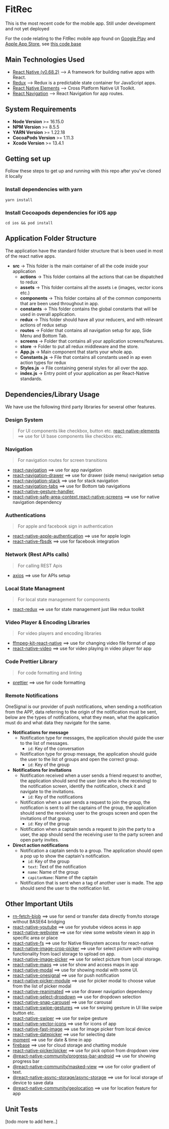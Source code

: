 
# FitRec

This is the most recent code for the mobile app. Still under development and not yet deployed

  For the code relating to the FitRec mobile app found on [Google Play](https://play.google.com/store/apps/details?id=com.fitrecApp) and [Apple App Store](https://apps.apple.com/us/app/fitrec/id1183833997), see [this code base](https://bitbucket.org/dynamiadevelopment/fitrec_app/src/master/)

## Main Technologies Used

- [React Native (v0.68.2)](https://reactnative.dev/) --> A framework for building native apps with React.
- [Redux](https://redux.js.org/introduction/getting-started) --> Redux is a predictable state container for JavaScript apps.
- [React Native Elements](https://reactnativeelements.com/) --> Cross Platform Native UI Toolkit.
- [React Navigation](https://github.com/react-navigation/react-navigation) --> React Navigation for app routes.

## System Requirements
- **Node Version** >= 16.15.0
- **NPM Version** >= 8.5.5
- **YARN Version** >= 1.22.18
- **CocoaPods Version** >= 1.11.3 
- **Xcode Version** >= 13.4.1

## Getting set up

Follow these steps to get up and running with this repo after you've cloned it locally

### Install dependencies with yarn

`
yarn install
`

### Install Cocoapods dependencies for iOS app

`
cd ios && pod install
`

## Application Folder Structure

The application have the standard folder structure that is been used in most of the react native apps.

- **src** -> This folder is the main container of all the code inside your application
	- **actions** -> This folder contains all the actions that can be dispatched to redux
	- **assets** -> This folder contains all the assets i.e (images, vector icons etc.)
	- **components** -> This folder contains all of the common components that are been used throughout in app.
	- **constants** -> This folder contains the global constants that will be used in overall application.
	- **redux** -> This folder should have all your reducers, and with relevant actions of redux setup  
	- **routes** -> Folder that contains all navigation setup for app, Side Menu and Bottom Tab.  
	- **screens** -> Folder that contains all your application screens/features.  
	- **store** -> Folder to put all redux middleware and the store.  
	- **App.js** -> Main component that starts your whole app.  
	- **Constants.js** -> File that contains all constants used in ap even action types for redux  
	- **Styles.js** -> File containing general styles for all over the app.  
	- **index.js** -> Entry point of your application as per React-Native standards.

## Dependencies/Library Usage

We have use the following third party libraries for several other features.

### Design System

> For UI components like checkbox, button etc.
[react-native-elements](https://github.com/react-native-elements/react-native-elements) ==> use for UI base components like checkbox etc.

### Navigation

> For navigation routes for screen transitions

- [react-navigation](https://github.com/react-navigation/react-navigation) ==> use for app navigation
- [react-navigation-drawer](https://github.com/react-navigation/drawer) ==> use for drawer (side menu) navigation setup
- [react-navigation-stack](https://github.com/react-navigation/stack) ==> use for stack navigation
- [react-navigation-tabs](https://github.com/react-navigation/tabs) ==> use for Bottom tab navigations
- [react-native-gesture-handler](https://github.com/software-mansion/react-native-gesture-handler), 
- [react-native-safe-area-context](https://github.com/th3rdwave/react-native-safe-area-context),[react-native-screens](https://github.com/software-mansion/react-native-screens) ==> use for native navigation dependency 

### Authentications

> For apple and facebook sign in authentication

- [react-native-apple-authentication](https://github.com/invertase/react-native-apple-authentication) ==> use for apple login 
- [react-native-fbsdk](https://github.com/facebookarchive/react-native-fbsdk) ==> use for facebook integration

### Network (Rest APIs calls)

> For calling REST Apis

- [axios](https://github.com/axios/axios) ==> use for APIs setup

### Local State Managment

> For local state management for components

- [react-redux](https://github.com/reduxjs/react-redux) ==> use for state management just like redux toolkit

### Video Player & Encoding Libraries

> For video players and encoding libraries

- [ffmpeg-kit-react-native](https://github.com/tanersener/ffmpeg-kit) ==> use for changing video file format of app
- [react-native-video](https://github.com/react-native-video/react-native-video) ==> use for video playing in video player for app

### Code Prettier Library

> For code formatting and linting

- [prettier](https://github.com/prettier/prettier) ==> use for code formatting

### Remote Notifications

OneSignal is our provider of push notifications, when sending a notification from the APP, data referring to the origin of the notification must be sent, below are the types of notifications, what they mean, what the application must do and what data they navigate for the same.

- **Notifications for message**
  - Notification type for messages, the application should guide the user to the list of messages.
    - `id`: Key of the conversation
  - Notification type for group message, the application should guide the user to the list of groups and open the correct group.
    - `id`: Key of the group
- **Notifications for invitations**
  - Notification received when a user sends a friend request to another, the application should send the user (one who is the receiving) to the notification screen, identify the notification, check it and navigate to the invitations.
    - `id`: Key of the notifications
  - Notification when a user sends a request to join the group, the notification is sent to all the captains of the group, the application should send the receiving user to the groups screen and open the invitations of that group.
    - `id`: Key of the group
  - Notification when a captain sends a request to join the party to a user, the app should send the receiving user to the party screen and open party invites.
- **Direct action notifications**
  - Notification a captain sends to a group. The application should open a pop up to show the captain's notification.
    - `id`: Key of the group
    - `text`: Text of the notification
    - `name`: Name of the group
    - `capitanName`: Name of the captain
  - Notification that is sent when a tag of another user is made. The app should send the user to the notification list.

## Other Important Utils

- [rn-fetch-blob](https://github.com/joltup/rn-fetch-blob) ==> use for send or transfer data directly from/to storage without BASE64 bridging
- [react-native-youtube](https://github.com/davidohayon669/react-native-youtube) ==> use for youtube videos acess in app
- [react-native-webview](https://github.com/react-native-webview/react-native-webview) ==> use for view some website viewn in app in specific area or place
- [react-native-fs](https://github.com/itinance/react-native-fs) ==> use for Native filesystem access for react-native
- [react-native-image-crop-picker](https://github.com/ivpusic/react-native-image-crop-picker) ==> use for select picture with croping functionality from loacl storage to upload on app.  
- [react-native-image-picker](https://github.com/react-native-image-picker/react-native-image-picker) ==> use for select picture from l;ocal storage.  
- [react-native-maps](https://github.com/react-native-maps/react-native-maps) ==> use for show and access maps in app  
- [react-native-modal](https://github.com/react-native-modal/react-native-modal) ==> use for showing modal with some UI.  
- [react-native-onesignal](https://github.com/OneSignal/react-native-onesignal) ==> use for push notification  
- [react-native-picker-module](https://github.com/talut/react-native-picker-module) ==> use for picker modal to choose value from the list of picker modal  
- [react-native-reanimated](https://github.com/software-mansion/react-native-reanimated) ==> use for drawer navigation dependency  
- [react-native-select-dropdown](https://github.com/AdelRedaa97/react-native-select-dropdown) ==> use for dropdown selection  
- [react-native-snap-carousel](https://github.com/meliorence/react-native-snap-carousel) ==> use for carousal  
- [react-native-swipe-gestures](https://github.com/glepur/react-native-swipe-gestures) ==> use for swiping gesture in UI like swipe button etc.  
- [react-native-swiper](https://github.com/leecade/react-native-swiper) ==> use for swipe gesture  
- [react-native-vector-icons](https://github.com/oblador/react-native-vector-icons) ==> use for icons of app
- [react-native-fast-image](https://github.com/DylanVann/react-native-fast-image) ==> use for image picker from local device
- [react-native-datepicker](https://github.com/xgfe/react-native-datepicker) ==> use for selecting date
- [moment](https://github.com/moment/moment) ==> use for date & time in app
- [firebase](https://github.com/firebase/) ==> use for cloud storage and chatting module
- [react-native-picker/picker](https://github.com/react-native-picker/picker) ==> use for pick option from dropdown view
- [@react-native-community/progress-bar-android](https://github.com/react-native-progress-view/progress-bar-android) ==> use for showing progress bar
- [@react-native-community/masked-view](https://github.com/react-native-masked-view/masked-view) ==> use for color gradient of text.
- [@react-native-async-storage/async-storage](https://github.com/react-native-async-storage/async-storage) ==> use for local storage of device to save data
- [@react-native-community/geolocation](https://github.com/michalchudziak/react-native-geolocation) ==> use for location feature for app

## Unit Tests

[todo more to add here..]

